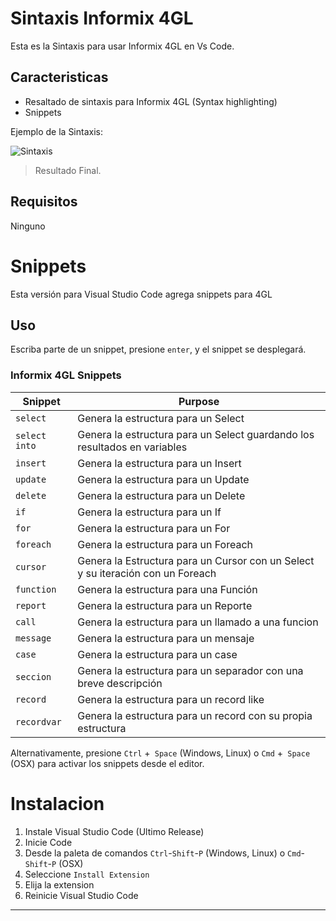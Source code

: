 # Sintaxis Informix 4GL

Esta es la Sintaxis para usar Informix 4GL en Vs Code.

## Caracteristicas

* Resaltado de sintaxis para Informix 4GL (Syntax highlighting)
* Snippets

Ejemplo de la Sintaxis:

![Sintaxis](https://github.com/INGCRENGIFO/VsCodeInformix4GL/blob/master/images/4gl.png?raw=true)


> Resultado Final.

## Requisitos

Ninguno


# Snippets

Esta versión para Visual Studio Code agrega snippets para 4GL

## Uso

Escriba parte de un snippet, presione `enter`, y el snippet se desplegará.

### Informix 4GL Snippets

| Snippet                      | Purpose                    |
|------------------------------|----------------------------|
| `select`                     | Genera la estructura para un Select |
| `select into`                | Genera la estructura para un Select guardando los resultados en variables |
| `insert`                     | Genera la estructura para un Insert |
| `update`                     | Genera la estructura para un Update |
| `delete`                     | Genera la estructura para un Delete |
| `if`                         | Genera la estructura para un If |
| `for`                        | Genera la estructura para un For |
| `foreach`                    | Genera la estructura para un Foreach |
| `cursor`                     | Genera la Estructura para un Cursor con un Select y su iteración con un Foreach |
| `function`                   | Genera la estructura para una Función |
| `report`                     | Genera la estructura para un Reporte |
| `call`                       | Genera la estructura para un llamado a una funcion |
| `message`                    | Genera la estructura para un mensaje |
| `case`                       | Genera la estructura para un case |
| `seccion`                    | Genera la estructura para un separador con una breve descripción |
| `record`                     | Genera la estructura para un record like |
| `recordvar`                  | Genera la estructura para un record con su propia estructura |


Alternativamente, presione `Ctrl` +` Space` (Windows, Linux) o `Cmd` +` Space` (OSX) para activar los snippets desde el editor.

# Instalacion

1. Instale Visual Studio Code (Ultimo Release)
1. Inicie Code
1. Desde la paleta de comandos `Ctrl`-`Shift`-`P` (Windows, Linux) o `Cmd`-`Shift`-`P` (OSX)
1. Seleccione `Install Extension`
1. Elija la extension
1. Reinicie Visual Studio Code

-----------------------------------------------------------------------------------------------------------
